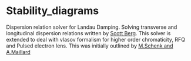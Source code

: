 # Stability_diagrams

Dispersion relation solver for Landau Damping.
Solving transverse and longitudinal dispersion relations written by [Scott Berg](https://doi.org/10.1109/PAC.1997.750810).
This solver is extended to deal with vlasov formalism for higher order chromaticity, RFQ and Pulsed electron lens. This was initially outlined by [M.Schenk and A.Maillard](https://doi.org/10.1103/PhysRevAccelBeams.21.084402)
